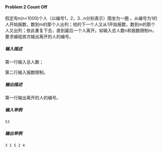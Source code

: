 #### **Problem 2** Count Off

假定有n(n<1000)个人（以编号1，2，3...n分别表示）围坐为一圈 。从编号为1的人开始报数，数到m的那个人出列；他的下一个人又从1开始报数，数到m的那个人又出列；依此重复下去，直到最后一个人离开。如输入总人数n和报数限制m，要求编程依次输出离开的人的编号。

##### **输入描述**

第一行输入总人数；

第二行输入报数限制。

##### **输出描述**

第一行输出离开的人的编号。

##### **输入举例**

```
53
```

##### **输出举例**

```
3 1 5 2 4
```